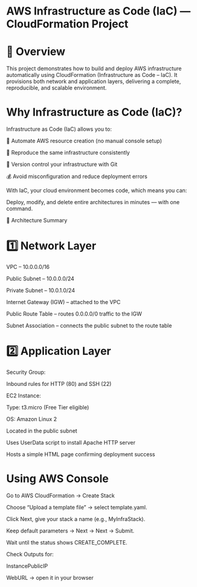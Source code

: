 # AWS Infrastructure as Code (IaC) — CloudFormation Project

# 📘 Overview

This project demonstrates how to build and deploy AWS infrastructure automatically using CloudFormation (Infrastructure as Code – IaC).
It provisions both network and application layers, delivering a complete, reproducible, and scalable environment.





# Why Infrastructure as Code (IaC)?

Infrastructure as Code (IaC) allows you to:

🚀 Automate AWS resource creation (no manual console setup)

🔁 Reproduce the same infrastructure consistently

🧩 Version control your infrastructure with Git

💰 Avoid misconfiguration and reduce deployment errors

With IaC, your cloud environment becomes code, which means you can:

Deploy, modify, and delete entire architectures in minutes — with one command.

🧩 Architecture Summary

# 1️⃣ Network Layer

VPC – 10.0.0.0/16

Public Subnet – 10.0.0.0/24

Private Subnet – 10.0.1.0/24

Internet Gateway (IGW) – attached to the VPC

Public Route Table – routes 0.0.0.0/0 traffic to the IGW

Subnet Association – connects the public subnet to the route table

# 2️⃣ Application Layer

Security Group:

Inbound rules for HTTP (80) and SSH (22)

EC2 Instance:

Type: t3.micro (Free Tier eligible)

OS: Amazon Linux 2

Located in the public subnet

Uses UserData script to install Apache HTTP server

Hosts a simple HTML page confirming deployment success


# Using AWS Console

Go to AWS CloudFormation → Create Stack

Choose “Upload a template file” → select template.yaml.

Click Next, give your stack a name (e.g., MyInfraStack).

Keep default parameters → Next → Next → Submit.

Wait until the status shows CREATE_COMPLETE.

Check Outputs for:

InstancePublicIP

WebURL → open it in your browser